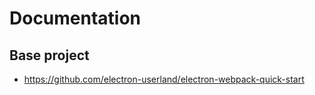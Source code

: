 # Documentation

## Base project
* https://github.com/electron-userland/electron-webpack-quick-start
